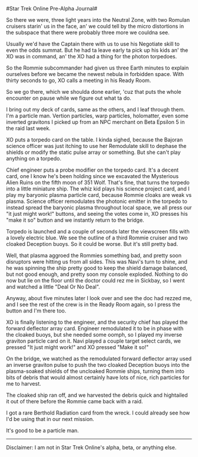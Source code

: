 #Star Trek Online Pre-Alpha Journal#

So there we were, three light years into the Neutral Zone, with two Romulan cruisers starin' us in the face, an' we could tell by the micro distortions in the subspace that there were probably three more we couldna see.

Usually we'd have the Captain there with us to use his Negotiate skill to even the odds summat. But he had ta leave early ta pick up his kids an' the XO was in command, an' the XO had a thing for the photon torpedoes.



So the Rommie subcommander had given us three Earth minutes to explain ourselves before we became the newest nebula in forbidden space. With thirty seconds to go, XO calls a meeting in his Ready Room.

So we go there, which we shoulda done earlier, 'cuz that puts the whole encounter on pause while we figure out what ta do.

I bring out my deck of cards, same as the others, and I leaf through them. I'm a particle man. Vertion particles, warp particles, holomatter, even some inverted gravitons I picked up from an NPC merchant on Beta Epsilon 5 in the raid last week.

XO puts a torpedo card on the table. I kinda sighed, because the Bajoran science officer was just itching to use her Remodulate skill to dephase the shields or modify the static pulse array or something. But she can't play anything on a torpedo.

Chief engineer puts a probe modifier on the torpedo card. It's a decent card, one I know he's been holding since we excavated the Mysterious Alien Ruins on the fifth moon of 351 Wolf. That's fine, that turns the torpedo into a little miniature ship. The whiz kid plays his science project card, and I play my baryonic plasma particle card, because Rommie cloaks are weak vs plasma. Science officer remodulates the photonic emitter in the torpedo to instead spread the baryonic plasma throughout local space, we all press our "it just might work!" buttons, and seeing the votes come in, XO presses his "make it so" button and we instantly return to the bridge.

Torpedo is launched and a couple of seconds later the viewscreen fills with a lovely electric blue. We see the outline of a third Rommie cruiser and two cloaked Deception buoys. So it could be worse. But it's still pretty bad.

Well, that plasma aggroed the Rommies something bad, and pretty soon disruptors were hitting us from all sides. This was Navi's turn to shine, and he was spinning the ship pretty good to keep the shield damage balanced, but not good enough, and pretty soon my console exploded. Nothing to do now but lie on the floor until the doctor could rez me in Sickbay, so I went and watched a little "Deal Or No Deal".

Anyway, about five minutes later I look over and see the doc had rezzed me, and I see the rest of the crew is in the Ready Room again, so I press the button and I'm there too.

XO is finally listening to the engineer, and the security chief has played the forward deflector array card. Engineer remodulated it to be in phase with the cloaked buoys, but she needed some oomph, so I played my inverse graviton particle card on it. Navi played a couple target select cards, we pressed "It just might work!" and XO pressed "Make it so!"

On the bridge, we watched as the remodulated forward deflector array used an inverse graviton pulse to push the two cloaked Deception buoys into the plasma-soaked shields of the uncloaked Rommie ships, turning them into bits of debris that would almost certainly have lots of nice, rich particles for me to harvest.

The cloaked ship ran off, and we harvested the debris quick and hightailed it out of there before the Rommie came back with a raid.

I got a rare Berthold Radiation card from the wreck. I could already see how I'd be using that in our next mission.

It's good to be a particle man.

---

Disclaimer: I am not in Star Trek Online's alpha, beta, or anything else.
